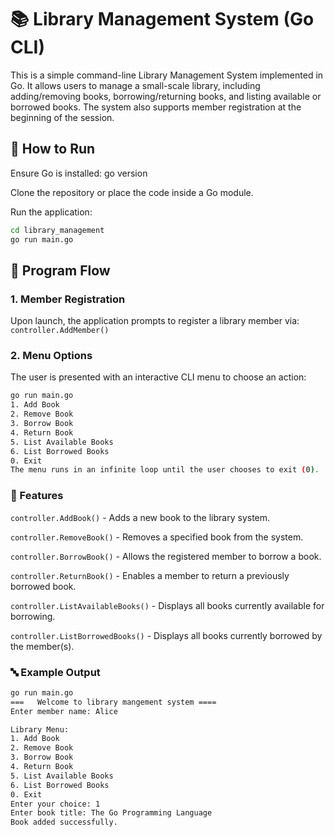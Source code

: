 # 📚 Library Management System (Go CLI)
This is a simple command-line Library Management System implemented in Go. It allows users to manage a small-scale library, including adding/removing books, borrowing/returning books, and listing available or borrowed books. The system also supports member registration at the beginning of the session.

## 🚀 How to Run
Ensure Go is installed: go version

Clone the repository or place the code inside a Go module.

Run the application:
```bash
cd library_management
go run main.go
```

## 📜 Program Flow
### 1. Member Registration
Upon launch, the application prompts to register a library member via: `controller.AddMember()`

### 2. Menu Options
The user is presented with an interactive CLI menu to choose an action:
```bash
go run main.go
1. Add Book
2. Remove Book
3. Borrow Book
4. Return Book
5. List Available Books
6. List Borrowed Books
0. Exit
The menu runs in an infinite loop until the user chooses to exit (0).
```

### 🔧 Features
`controller.AddBook()` - Adds a new book to the library system.

`controller.RemoveBook()` - Removes a specified book from the system.

`controller.BorrowBook()` - Allows the registered member to borrow a book.

`controller.ReturnBook()` - Enables a member to return a previously borrowed book.

`controller.ListAvailableBooks()` - Displays all books currently available for borrowing.

`controller.ListBorrowedBooks()` - Displays all books currently borrowed by the member(s).

### 🔤 Example Output
```bash
go run main.go
===   Welcome to library mangement system ====
Enter member name: Alice

Library Menu:
1. Add Book
2. Remove Book
3. Borrow Book
4. Return Book
5. List Available Books
6. List Borrowed Books
0. Exit
Enter your choice: 1
Enter book title: The Go Programming Language
Book added successfully.
```
